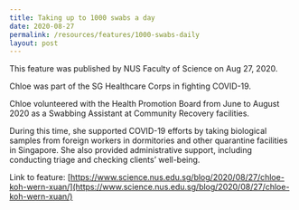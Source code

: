 ```yaml
---
title: Taking up to 1000 swabs a day
date: 2020-08-27
permalink: /resources/features/1000-swabs-daily
layout: post
---
```

This feature was published by NUS Faculty of Science on Aug 27, 2020.

Chloe was part of the SG Healthcare Corps in fighting COVID-19.

Chloe volunteered with the Health Promotion Board from June to August 2020 as a Swabbing Assistant at Community Recovery facilities.

During this time, she supported COVID-19 efforts by taking biological samples from foreign workers in dormitories and other quarantine facilities in Singapore. She also provided administrative support, including conducting triage and checking clients’ well-being.

Link to feature: [https://www.science.nus.edu.sg/blog/2020/08/27/chloe-koh-wern-xuan/](https://www.science.nus.edu.sg/blog/2020/08/27/chloe-koh-wern-xuan/)